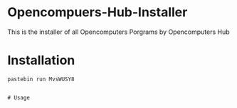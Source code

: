 # Opencompuers-Hub-Installer
This is the installer of all Opencomputers Porgrams by Opencomputers Hub

# Installation
<pre><code>pastebin run MvsWUSY8


# Usage
